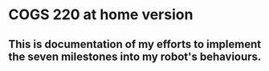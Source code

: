 # COGS 220 at home version
 ## This is documentation of my efforts to implement the seven milestones into my robot's behaviours. 

 
